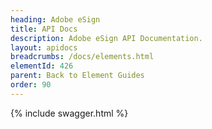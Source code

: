 ```yaml
---
heading: Adobe eSign
title: API Docs
description: Adobe eSign API Documentation.
layout: apidocs
breadcrumbs: /docs/elements.html
elementId: 426
parent: Back to Element Guides
order: 90
---
```


{% include swagger.html %}
